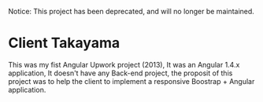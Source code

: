 Notice: This project has been deprecated, and will no longer be maintained.

# Client Takayama

This was my fist Angular Upwork project (2013), It was an Angular 1.4.x application, It doesn't have any Back-end project, the proposit of this project was to help the client to implement a responsive Boostrap + Angular application.
